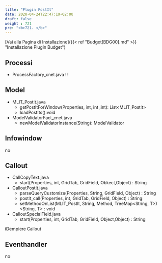 ```yaml
---
title: "Plugin PostIt"
date: 2020-04-24T22:47:10+02:00
draft: false
weight : 721
pre: "<b>721. </b>"
---
```


[Vai alla Pagina di Installazione]({{< ref "Budget[BDG00].md" >}} "Installazione Plugin Budget")

## Processi
- ProcessFactory_cnet.java !!

## Model
- MLIT_PostIt.java
    - getPostItForWindow(Properties, int, int ,int): List<MLIT_PostIt>
    - loadPostIts():void
- ModelValidatorFact_cnet.java
    - newModelValidatorInstance(String): ModelValidator
## Infowindow
no

## Callout
- CallCopyText.java
    - start(Properties, int, GridTab, GridField, Obkect,Object) : String
- CalloutPostIt.java
    - parseQueryCustomize(Properties, String, GridField, Object) : String
    - postIt_call(Properties, int, GridTab, GridField, Object) : String
    - setMethodOnList(MLIT_PostIt, String, Method, TreeMap<String, T>) <String, T> : void
- CalloutSpecialField.java
    - start(Properties, int, GridTab, GridField, Object,Object) : String
    
iDempiere Callout
    
## Eventhandler
no
